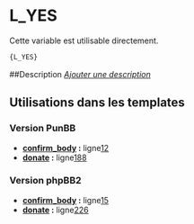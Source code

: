 # L_YES


Cette variable est utilisable directement.

```html
{L_YES}
```

##Description
[*Ajouter une description*](https://fa-tvars.appspot.com/var/L_YES)

## Utilisations dans les templates

### Version PunBB
* __[confirm_body](../tpl/var/punbb/confirm_body.md#readme) :__ ligne[12](../tpl/src/punbb/confirm_body.tpl#L12)
* __[donate](../tpl/var/punbb/donate.md#readme) :__ ligne[188](../tpl/src/punbb/donate.tpl#L188)

### Version phpBB2
* __[confirm_body](../tpl/var/subsilver/confirm_body.md#readme) :__ ligne[15](../tpl/src/subsilver/confirm_body.tpl#L15)
* __[donate](../tpl/var/subsilver/donate.md#readme) :__ ligne[226](../tpl/src/subsilver/donate.tpl#L226)